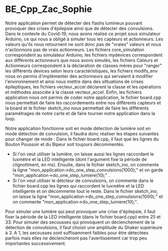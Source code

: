 # BE_Cpp_Zac_Sophie

Notre application permet de détecter des flashs lumineux pouvant provoquer des crises d'épilepsie ainsi que de détecter des convulsions. Dans le contexte du Covid-19, nous avons réalisé ce projet sous simulateur Arduino, ce qui nous a obligé à simuler tous les capteurs et actionneurs. Les valeurs qu'ils nous retournent ne sont donc pas de "vraies" valeurs et nous n'actionnons pas de vrais actionneurs. 
Les fichiers core_simulation correspondent au simulateur Arduino, les fichiers mydevices correspondent aux différents actionneurs que nous avons simulés, les fichiers Cateurs et Actionneurs correspondent à la déclaration de classes mères pour "ranger" les différents devices selon leurs caractéristiques, les fichiers modifs_env nous on permis d'implémenter des actionneurs qui servaient à modifier l'environnement et ainsi nous mettre dans des sittuations de crises épileptiques, les fichiers vecteur_accel déclarent la classe et les opérations et méthodes associée à la classe vecteur_accel. Enfin, les fichiers application nous ont permis de coder notre application, le fichier board.cpp nous permettait de faire les raccordements entre nos différents capteurs et la board et le fichier sketch_ino nous permettait de faire les différents paramétrages de notre carte et de faire tourner notre application dans la loop.

Notre application fonctionne soit en mode détection de lumière soit en mode détection de convulsion, il faudra donc réaliser les étapes suivantes pour changer de mode :
Dans le fichier board.cpp, il faut que les lignes du Bouton Poussoir et du Bipeur soit toujours décommentés.
- Si l'on veut utiliser la lumière, on laisse aussi les lignes raccordant le luxmètre et la LED intelligente (dont l'argument fixe la période de clignottment, en ms). Ensuite, dans le fichier sketch_ino, on commente la ligne "mon_application->do_one_step_convulsions(1000);" et on garde "mon_application->do_one_step_lumiere(10);" .
- Si l'on veut utiliser le détcteur de convulsions, on commente dans le fichier board.cpp les lignes qui raccordent le luxmètre et la LED intelligente et on décommente tout le reste. Dans le fichier sketch_ino, on laisse la ligne "mon_application->do_one_step_convulsions(1000);" et on commente "mon_application->do_one_step_lumiere(10);".

Pour simuler une lumière qui peut provoquer une crise d'épilepsie, il faut fixer la période de la LED intelligente (dans le fichier board.cpp) entre 25 et 33.
Pour simuler des secousses qui provoquent un déclenchement de la détection de convulsions, il faut choisir une amplitude du Shaker supérieure à 3. A 1, les secousses sont suffisamment faibles pour être détectées parfois mais elles ne déclencheront pas l'avertissement car trop peu importantes successivement.
